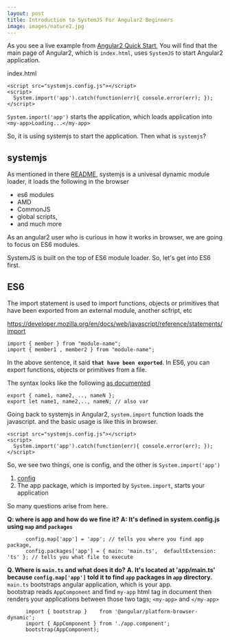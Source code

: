 ```yaml
---
layout: post
title: Introduction to SystemJS For Angular2 Beginners
image: images/nature2.jpg
---
```


As you see a live example from [Angular2 Quick Start](https://angular.io/docs/ts/latest/quickstart.html), 
You will find that the main page of Angular2, which is `index.html`, uses `SystemJS` to start Angular2 application.
<!--more-->

index.html

    <script src="systemjs.config.js"></script>
    <script>
      System.import('app').catch(function(err){ console.error(err); });
    </script>

`System.import('app')` starts the application, which loads application into `<my-app>Loading...</my-app>`

So, it is using systemjs to start the application. Then what is `systemjs`?


## systemjs

As mentioned in there [README](https://github.com/systemjs/systemjs), systemjs is a univesal dynamic module loader, it loads the following in the browser

  - es6 modules
  - AMD
  - CommonJS
  - global scripts, 
  - and much more

As an angular2 user who is curious in how it works in browser, we are going to focus on ES6 modules.

SystemJS is built on the top of ES6 module loader. So, let's get into ES6 first.

## ES6

The import statement is used to import functions, objects or primitives that have been exported from 
an external module, another scfript, etc

https://developer.mozilla.org/en/docs/web/javascript/reference/statements/import

    import { member } from "module-name";
    import { member1 , member2 } from "module-name";

In the above sentence, it said **`that have been exported`**. In ES6, you can export functions, objects or primitives from a file.

The syntax looks like the following [as documented](https://developer.mozilla.org/en-US/docs/Web/JavaScript/Reference/Statements/export)

    export { name1, name2, .., nameN };
    export let name1, name2,.., nameN; // also var

Going back to systemjs in Angular2, `system.import` function loads the javascript. and the basic usage is like this in browser.

    <script src="systemjs.config.js"></script>
    <script>
      System.import('app').catch(function(err){ console.error(err); });
    </script>

So, we see two things, one is config, and the other is `System.import('app')`
  1. [config](https://github.com/systemjs/systemjs/blob/master/docs/config-api.md)  
  2. The app package, which is imported by `System.import`, starts your application  

So many questions arise from here. 

  **Q: where is app and how do we fine it?**
  **A: It's defined in system.config.js using `map` and `packages`**

    	  config.map['app'] = 'app'; // tells you where you find app package,
          config.packages['app'] = { main: 'main.ts',  defaultExtension: 'ts' }; // tells you what file to execute
          

  **Q. Where is `main.ts` and what does it do?**
  **A. It's located at 'app/main.ts' because `config.map['app']` told it to find `app` packages in `app` directory.** 
     `main.ts` bootstraps angular application, which is your app.   
     bootstrap reads `AppComponent` and find `my-app` html tag in document
     then renders your applications between those two tags; `<my-app>` and `</my-app>`

          import { bootstrap }    from '@angular/platform-browser-dynamic';
          import { AppComponent } from './app.component';
          bootstrap(AppComponent);





 







